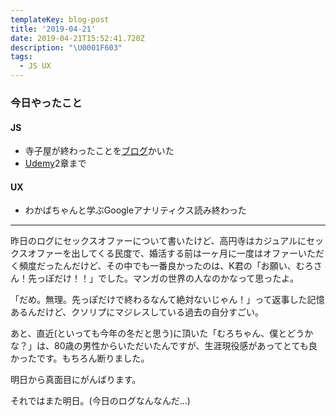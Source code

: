 ```yaml
---
templateKey: blog-post
title: '2019-04-21'
date: 2019-04-21T15:52:41.720Z
description: "\U0001F603"
tags:
  - JS UX
---
```

### 今日やったこと
#### JS
* 寺子屋が終わったことを[ブログ](http://murokaco.hatenablog.com/entry/2019/04/21/134922)かいた
* [Udemy](https://www.udemy.com/react-redux-basic/)2章まで

#### UX
* わかばちゃんと学ぶGoogleアナリティクス読み終わった


-----

昨日のログにセックスオファーについて書いたけど、高円寺はカジュアルにセックスオファーを出してくる民度で、婚活する前は一ヶ月に一度はオファーいただく頻度だったんだけど、その中でも一番良かったのは、K君の「お願い、むろさん！先っぽだけ！！」でした。マンガの世界の人なのかなって思ったよ。

「だめ。無理。先っぽだけで終わるなんて絶対ないじゃん！」って返事した記憶あるんだけど、クソリプにマジレスしている過去の自分すごい。


あと、直近(といっても今年の冬だと思う)に頂いた「むろちゃん、僕とどうかな？」は、80歳の男性からいただいたんですが、生涯現役感があってとても良かったです。もちろん断りました。

明日から真面目にがんばります。

それではまた明日。(今日のログなんなんだ…)
